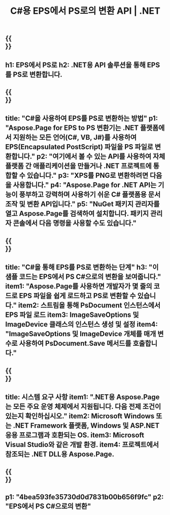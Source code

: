 ﻿---
translation: true
template: /_templates/_conversion-child-net.md
title: C#용 EPS에서 PS로의 변환 API |  .NET
url: /net/conversion/eps-to-ps/
description: EPS에서 PS C#으로의 변환을 위한 샘플 코드입니다. VB.NET, Asp.NET 또는 .NET 기반 응용 프로그램 내에서 배치 EPS 파일을 PS로 변환하는 API 예제 코드를 사용합니다.
informat: EPS
outformat: PS
otherformats: XPS PS
---

{{<section banner>}}
---
h1: EPS에서 PS로
h2: .NET용 API 솔루션을 통해 EPS를 PS로 변환합니다.
---

{{<section overview>}}
---
title: "C#을 사용하여 EPS를 PS로 변환하는 방법"
p1: "Aspose.Page for EPS to PS 변환기는 .NET 플랫폼에서 지원하는 모든 언어(C#, VB, J#)를 사용하여 EPS(Encapsulated PostScript) 파일을 PS 파일로 변환합니다."
p2: "여기에서 볼 수 있는 API를 사용하여 자체 플랫폼 간 애플리케이션을 만들거나 .NET 프로젝트에 통합할 수 있습니다."
p3: "XPS를 PNG로 변환하려면 다음을 사용합니다."
p4: "Aspose.Page for .NET API는 기능이 풍부하고 강력하며 사용하기 쉬운 C# 플랫폼용 문서 조작 및 변환 API입니다."
p5: "NuGet 패키지 관리자를 열고 Aspose.Page를 검색하여 설치합니다. 패키지 관리자 콘솔에서 다음 명령을 사용할 수도 있습니다."
---

{{<section feature1>}}
---
title: "C#을 통해 EPS를 PS로 변환하는 단계"
h3: "이 샘플 코드는 EPS에서 PS C#으로의 변환을 보여줍니다."
item1: "Aspose.Page를 사용하면 개발자가 몇 줄의 코드로 EPS 파일을 쉽게 로드하고 PS로 변환할 수 있습니다."
item2: 스트림을 통해 PsDocument 인스턴스에서 EPS 파일 로드
item3: ImageSaveOptions 및 ImageDevice 클래스의 인스턴스 생성 및 설정
item4: "ImageSaveOptions 및 ImageDevice 개체를 매개 변수로 사용하여 PsDocument.Save 메서드를 호출합니다."
---

{{<section feature2>}}
---
title: 시스템 요구 사항
item1: ".NET용 Aspose.Page는 모든 주요 운영 체제에서 지원됩니다. 다음 전제 조건이 있는지 확인하십시오."
item2: Microsoft Windows 또는 .NET Framework 플랫폼, Windows 및 ASP.NET 응용 프로그램과 호환되는 OS.
item3: Microsoft Visual Studio와 같은 개발 환경.
item4: 프로젝트에서 참조되는 .NET DLL용 Aspose.Page.
---

{{<section gist>}}
---
p1: "4bea593fe35730d0d7831b00b656f9fc"
p2: "EPS에서 PS C#으로의 변환"
---

